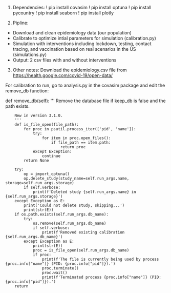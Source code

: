 1. Dependencies:
! pip install covasim
! pip install optuna
! pip install pycountry
! pip install seaborn
! pip install plotly

2. Pipline:
- Download and clean epidemiology data (our population)
- Calibrate to optimize intial parameters for simulation (calibration.py)
- Simulation with interventions including lockdown, testing, contact tracing, and vaccination based on real scenarios in the US (simulations.py)
- Output: 2 csv files with and without interventions

3. Other notes:
Download the epidemiology.csv file from https://health.google.com/covid-19/open-data/

For calibration to run, go to analysis.py in the covasim package and edit the remove_db function:

def remove_db(self):
        '''
        Remove the database file if keep_db is false and the path exists.

        New in version 3.1.0.
        '''
        def is_file_open(file_path):
            for proc in psutil.process_iter(['pid', 'name']):
                try:
                    for item in proc.open_files():
                        if file_path == item.path:
                            return proc
                except Exception:
                    continue
            return None
    
        try:
            op = import_optuna()
            op.delete_study(study_name=self.run_args.name, storage=self.run_args.storage)
            if self.verbose:
                print(f'Deleted study {self.run_args.name} in {self.run_args.storage}')
        except Exception as E:
            print('Could not delete study, skipping...')
            print(str(E))
        if os.path.exists(self.run_args.db_name):
            try:
                os.remove(self.run_args.db_name)
                if self.verbose:
                    print(f'Removed existing calibration {self.run_args.db_name}')
            except Exception as E:
                print(str(E))
                proc = is_file_open(self.run_args.db_name)
                if proc:
                    print(f'The file is currently being used by process {proc.info["name"]} (PID: {proc.info["pid"]}).')
                    proc.terminate()
                    proc.wait() 
                    print(f'Terminated process {proc.info["name"]} (PID: {proc.info["pid"]}).')
        return
